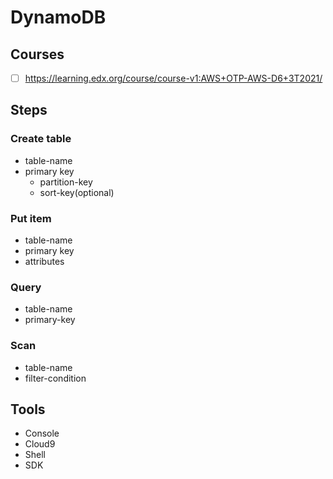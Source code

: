 # DynamoDB

## Courses
- [ ] https://learning.edx.org/course/course-v1:AWS+OTP-AWS-D6+3T2021/

## Steps
### Create table
- table-name
- primary key
  - partition-key
  - sort-key(optional)
### Put item
- table-name
- primary key
- attributes
### Query
- table-name
- primary-key
### Scan
- table-name
- filter-condition

## Tools
- Console
- Cloud9
- Shell
- SDK
